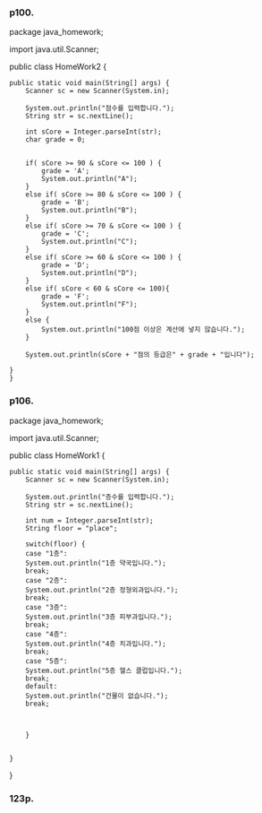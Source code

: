 ### p100.



package java_homework;

import java.util.Scanner;

public class HomeWork2 {

	public static void main(String[] args) {
		Scanner sc = new Scanner(System.in);
		
		System.out.println("점수를 입력합니다.");
		String str = sc.nextLine();
		
		int sCore = Integer.parseInt(str); 
		char grade = 0; 
		
		
		if( sCore >= 90 & sCore <= 100 ) {
			grade = 'A';
			System.out.println("A");
		}
		else if( sCore >= 80 & sCore <= 100 ) {
			grade = 'B';
			System.out.println("B");
		}
		else if( sCore >= 70 & sCore <= 100 ) {
			grade = 'C';
			System.out.println("C");
		}
		else if( sCore >= 60 & sCore <= 100 ) {
			grade = 'D';
			System.out.println("D");
		}
		else if( sCore < 60 & sCore <= 100){
			grade = 'F';
			System.out.println("F");	
		}
		else {
			System.out.println("100점 이상은 계산에 넣지 않습니다.");
		}
		
		System.out.println(sCore + "점의 등급은" + grade + "입니다");

	}
	}

### p106.

package java_homework;

import java.util.Scanner;

public class HomeWork1 {

	public static void main(String[] args) {
		Scanner sc = new Scanner(System.in);
		
		System.out.println("층수를 입력합니다.");
		String str = sc.nextLine();
		
		int num = Integer.parseInt(str);
		String floor = "place";
		
		switch(floor) {
		case "1층":
		System.out.println("1층 약국입니다.");
		break;
		case "2층":
		System.out.println("2층 정형외과입니다.");
		break;
		case "3층":
		System.out.println("3층 피부과입니다.");
		break;
		case "4층":
		System.out.println("4층 치과입니다.");
		break;
		case "5층":
		System.out.println("5층 헬스 클럽입니다.");
		break;
		default:
		System.out.println("건물이 없습니다.");
		break;
		
		
		
		}
		
		
	}
}

### 123p.


